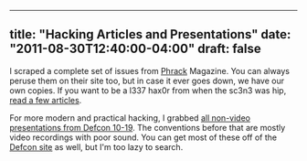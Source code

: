 
---
title: "Hacking Articles and Presentations"
date: "2011-08-30T12:40:00-04:00"
draft: false
---

I scraped a complete set of issues from [Phrack](http://phrack.org/) Magazine. You can always peruse them on their site too, but in case it ever goes down, we have our own copies. If you want to be a l337 hax0r from when the sc3n3 was hip, <a href="http://download.brolem.net/Zyzyx/phrack/">read a few articles<a/>.

For more modern and practical hacking, I grabbed <a href="http://download.brolem.net/Zyzyx/defcon/">all non-video presentations from Defcon 10-19</a>. The conventions before that are mostly video recordings with poor sound. You can get most of these off of the <a href="http://www.defcon.org">Defcon site</a> as well, but I'm too lazy to search.

